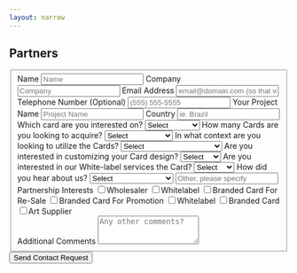 ```yaml
---
layout: narrow
---
```


<div class="form section">
  <h2>Partners</h2>
  <form id="fs-frm" name="survey-form" accept-charset="utf-8" action="https://formspree.io/f/xbjwpaoj"
    method="post">
    <fieldset id="fs-frm-inputs">
      <label for="name">Name</label>
      <input type="text" name="name" id="name" placeholder="Name" required="">
      <label for="company">Company</label>
      <input type="text" name="company" id="company" placeholder="Company" required="">
      <label for="email-address">Email Address</label>
      <input type="email" name="_replyto" id="email-address" placeholder="email@domain.com (so that we can contact about shipping samples)" required>
      <label for="telephone">Telephone Number (Optional)</label>
      <input type="telephone" name="telephone" id="telephone" placeholder="(555) 555-5555">      
      <label for="project-name">Your Project Name</label>
      <input type="text" name="project-name" id="project-name" placeholder="Project Name" required="">
      <label for="country">Country</label>
      <input type="text" name="country" id="country" placeholder="ie. Brazil" required="">
      <label for="card">Which card are you interested on?</label>
      <select name="card" id="card" required="">
        <option value="" selected="" disabled="">Select</option>
        <option value="satscard">SATSCARD</option>
        <option value="tapsigner">TAPSIGNER</option>
        <option value="both">Both</option>
      </select>
      <label for="qty">How many Cards are you looking to acquire?</label>
      <select name="qty" id="qty" required="">
        <option value="" selected="" disabled="">Select</option>
        <option value="less-than-1000">less than 1000</option>
        <option value="less-than-2500">less than 2500</option>
        <option value="more-than-500">more than 10000</option>
      </select>
      <label for="context">In what context are you looking to utilize the Cards?</label>
      <select name="context" id="context" required="">
        <option value="" selected="" disabled="">Select</option>
        <option value="merchants-location">At your merchant's location</option>
        <option value="local-events">At local events</option>
        <option value="personal-use">For personal use</option>
        <option value="resale">For resale</option>
      </select>
      <label for="customize">Are you interested in customizing your Card design?</label>
      <select name="customize" id="customize" required="">
        <option value="" selected="" disabled="">Select</option>
        <option value="yes">Yes</option>
        <option value="no">No</option>
        <option value="no-sure">Not sure</option>
      </select>
      <label for="whitelabel">Are you interested in our White-label services the Card?</label>
      <select name="whitelabel" id="whitelabel" required="">
        <option value="" selected="" disabled="">Select</option>
        <option value="yes">Yes</option>
        <option value="no">No</option>
        <option value="no-sure">Not sure</option>
      </select>
      <label for="referal">How did you hear about us?</label>
      <select name="referal" id="referal" required="">
        <option value="" selected="" disabled="">Select</option>
        <option value="yes">Long time customer</option>
        <option value="no">Media appearances</option>
        <option value="no-sure">Other, please specify:</option>
      </select>
      <input type="text" name="ref-other" id="ref-other" placeholder="Other, please specify" required="">
      <label for="interests">Partnership Interests</label>
      <label>        
        <input type="checkbox" name="interests" value="wholesaler">Wholesaler
      </label>
      <label>
        <input type="checkbox" name="interests" value="whitelabel">Whitelabel     
      </label>
      <label>
        <input type="checkbox" name="interests" value="branded-card">Branded Card For Re-Sale
      </label>
      <label>
        <input type="checkbox" name="interests" value="branded-card">Branded Card For Promotion
      </label>
      <label>
        <input type="checkbox" name="interests" value="whitelabel">Whitelabel
      </label>
      <label>
        <input type="checkbox" name="interests" value="branded-card">Branded Card
      </label>
      <label>
        <input type="checkbox" name="interests" value="art-supplier">Art Supplier
      </label>
      <br />      
      <label for="message">Additional Comments</label>
      <textarea rows="3" name="message" id="message"
        placeholder="Any other comments?"
        required=""></textarea>
      <input type="hidden" name="_subject" id="email-subject" value="Card Partnership Contact">
    </fieldset>
    <input type="submit" value="Send Contact Request">
  </form>
</div>
